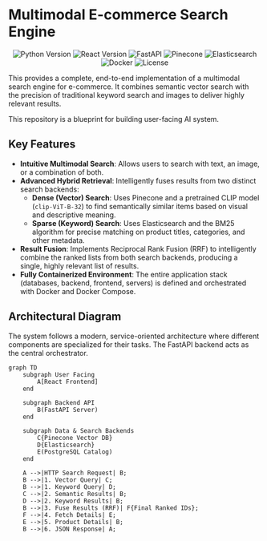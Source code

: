 # Multimodal E-commerce Search Engine

<p align="center">
  <img src="https://img.shields.io/badge/Python-3.11-blue.svg" alt="Python Version">
  <img src="https://img.shields.io/badge/React-18-blue.svg" alt="React Version">
  <img src="https://img.shields.io/badge/Framework-FastAPI-green.svg" alt="FastAPI">
  <img src="https://img.shields.io/badge/Vector_DB-Pinecone-blue.svg" alt="Pinecone">
  <img src="https://img.shields.io/badge/Search-Elasticsearch-yellow.svg" alt="Elasticsearch">
  <img src="https://img.shields.io/badge/Orchestration-Docker-blue.svg" alt="Docker">
  <img src="https://img.shields.io/badge/License-MIT-green.svg" alt="License">
</p>

This provides a complete, end-to-end implementation of a multimodal search engine for e-commerce. It combines semantic vector search with the precision of traditional keyword search and images to deliver highly relevant results.

This repository is a blueprint for building user-facing AI system.

## Key Features

- **Intuitive Multimodal Search**: Allows users to search with text, an image, or a combination of both.
- **Advanced Hybrid Retrieval**: Intelligently fuses results from two distinct search backends:
    - **Dense (Vector) Search**: Uses Pinecone and a pretrained CLIP model (`clip-ViT-B-32`) to find semantically similar items based on visual and descriptive meaning.
    - **Sparse (Keyword) Search**: Uses Elasticsearch and the BM25 algorithm for precise matching on product titles, categories, and other metadata.
- **Result Fusion**: Implements Reciprocal Rank Fusion (RRF) to intelligently combine the ranked lists from both search backends, producing a single, highly relevant list of results.
- **Fully Containerized Environment**: The entire application stack (databases, backend, frontend, servers) is defined and orchestrated with Docker and Docker Compose.

## Architectural Diagram

The system follows a modern, service-oriented architecture where different components are specialized for their tasks. The FastAPI backend acts as the central orchestrator.

```mermaid
graph TD
    subgraph User Facing
        A[React Frontend]
    end

    subgraph Backend API
        B(FastAPI Server)
    end
    
    subgraph Data & Search Backends
        C{Pinecone Vector DB}
        D{Elasticsearch}
        E(PostgreSQL Catalog)
    end

    A -->|HTTP Search Request| B;
    B -->|1. Vector Query| C;
    B -->|1. Keyword Query| D;
    C -->|2. Semantic Results| B;
    D -->|2. Keyword Results| B;
    B -->|3. Fuse Results (RRF)| F{Final Ranked IDs};
    F -->|4. Fetch Details| E;
    E -->|5. Product Details| B;
    B -->|6. JSON Response| A;